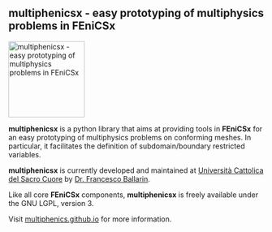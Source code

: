 ## multiphenicsx - easy prototyping of multiphysics problems in FEniCSx ##
<img src="https://multiphenics.github.io/_images/multiphenicsx-logo.png" alt="multiphenicsx - easy prototyping of multiphysics problems in FEniCSx" width="150px">

**multiphenicsx** is a python library that aims at providing tools in **FEniCSx** for an easy prototyping of multiphysics problems on conforming meshes. In particular, it facilitates the definition of subdomain/boundary restricted variables.

**multiphenicsx** is currently developed and maintained at [Università Cattolica del Sacro Cuore](https://www.unicatt.it/) by [Dr. Francesco Ballarin](https://www.francescoballarin.it).

Like all core **FEniCSx** components, **multiphenicsx** is freely available under the GNU LGPL, version 3.

Visit [multiphenics.github.io](https://multiphenics.github.io/) for more information.
